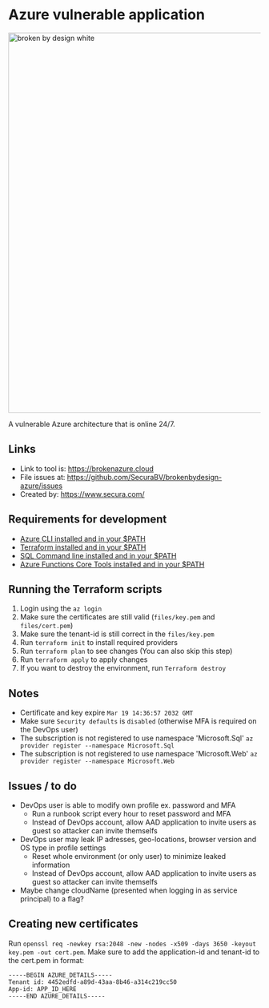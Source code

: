 # Azure vulnerable application
<img width="759" alt="broken by design white" src="https://user-images.githubusercontent.com/14212955/180998359-a17af967-84bc-4541-af75-06a1ea4e5927.png">

A vulnerable Azure architecture that is online 24/7.

## Links
- Link to tool is: https://brokenazure.cloud
- File issues at: https://github.com/SecuraBV/brokenbydesign-azure/issues
- Created by: https://www.secura.com/


## Requirements for development
- [Azure CLI installed and in your $PATH](https://docs.microsoft.com/en-us/cli/azure/install-azure-cli)
- [Terraform installed and in your $PATH](https://www.terraform.io/downloads)
- [SQL Command line installed and in your $PATH](https://docs.microsoft.com/en-us/sql/linux/sql-server-linux-setup-tools?view=sql-server-ver16)
- [Azure Functions Core Tools installed and in your $PATH](https://docs.microsoft.com/en-us/azure/azure-functions/functions-run-local)

## Running the Terraform scripts
1. Login using the `az login`
2. Make sure the certificates are still valid (`files/key.pem` and `files/cert.pem`)
3. Make sure the tenant-id is still correct in the `files/key.pem`
4. Run `terraform init` to install required providers
5. Run `terraform plan` to see changes (You can also skip this step)
6. Run `terraform apply` to apply changes
7. If you want to destroy the environment, run `Terraform destroy`

## Notes
- Certificate and key expire `Mar 19 14:36:57 2032 GMT`
- Make sure `Security defaults` is `disabled` (otherwise MFA is required on the DevOps user)
- The subscription is not registered to use namespace 'Microsoft.Sql' `az provider register --namespace Microsoft.Sql`
- The subscription is not registered to use namespace 'Microsoft.Web' `az provider register --namespace Microsoft.Web`

## Issues / to do
- DevOps user is able to modify own profile ex. password and MFA
  - Run a runbook script every hour to reset password and MFA
  - Instead of DevOps account, allow AAD application to invite users as guest so attacker can invite themselfs
- DevOps user may leak IP adresses, geo-locations, browser version and OS type in profile settings
  - Reset whole environment (or only user) to minimize leaked information
  - Instead of DevOps account, allow AAD application to invite users as guest so attacker can invite themselfs
- Maybe change cloudName (presented when logging in as service principal) to a flag?

## Creating new certificates
Run `openssl req -newkey rsa:2048 -new -nodes -x509 -days 3650 -keyout key.pem -out cert.pem`. Make sure to add the application-id and tenant-id to the cert.pem in format:
```
-----BEGIN AZURE_DETAILS-----
Tenant id: 4452edfd-a89d-43aa-8b46-a314c219cc50
App-id: APP_ID_HERE
-----END AZURE_DETAILS-----
```


